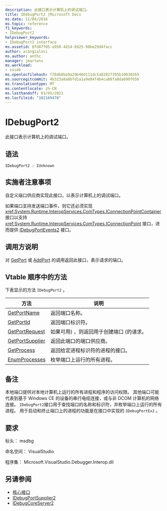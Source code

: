 ```yaml
---
description: 此接口表示计算机上的调试端口。
title: IDebugPort2 |Microsoft Docs
ms.date: 11/04/2016
ms.topic: reference
f1_keywords:
- IDebugPort2
helpviewer_keywords:
- IDebugPort2 interface
ms.assetid: 8fd87f05-a950-4d14-b925-98be29d4facc
author: acangialosi
ms.author: anthc
manager: jmartens
ms.workload:
- vssdk
ms.openlocfilehash: f78db8ba9a29b40d111dc5a82827395b100302b5
ms.sourcegitcommit: 4b323a8a8bfd1a1a9e84f4b4ca88fa8da690f656
ms.translationtype: MT
ms.contentlocale: zh-CN
ms.lasthandoff: 03/05/2021
ms.locfileid: "102169478"
---
```

# <a name="idebugport2"></a>IDebugPort2
此接口表示计算机上的调试端口。

## <a name="syntax"></a>语法

```
IDebugPort2 : IUnknown
```

## <a name="notes-for-implementers"></a>实施者注意事项
 自定义端口供应商实现此接口，以表示计算机上的调试端口。

 如果端口支持发送端口事件，则它还必须实现 <xref:System.Runtime.InteropServices.ComTypes.IConnectionPointContainer> 接口以支持 <xref:System.Runtime.InteropServices.ComTypes.IConnectionPoint> 接口，进而提供 [IDebugPortEvents2](../../../extensibility/debugger/reference/idebugportevents2.md) 接口。

## <a name="notes-for-callers"></a>调用方说明
 对 [GetPort](../../../extensibility/debugger/reference/idebugportsupplier2-getport.md) 或 [AddPort](../../../extensibility/debugger/reference/idebugportsupplier2-addport.md) 的调用返回此接口，表示请求的端口。

## <a name="methods-in-vtable-order"></a>Vtable 顺序中的方法
 下表显示的方法 `IDebugPort2` 。

|方法|说明|
|------------|-----------------|
|[GetPortName](../../../extensibility/debugger/reference/idebugport2-getportname.md)|返回端口名称。|
|[GetPortId](../../../extensibility/debugger/reference/idebugport2-getportid.md)|返回端口标识符。|
|[GetPortRequest](../../../extensibility/debugger/reference/idebugport2-getportrequest.md)|如果可用) ，则返回用于创建端口 (的请求。|
|[GetPortSupplier](../../../extensibility/debugger/reference/idebugport2-getportsupplier.md)|返回此端口的端口供应商。|
|[GetProcess](../../../extensibility/debugger/reference/idebugport2-getprocess.md)|返回给定进程标识符的进程的接口。|
|[EnumProcesses](../../../extensibility/debugger/reference/idebugport2-enumprocesses.md)|枚举端口上运行的所有进程。|

## <a name="remarks"></a>备注
 本地端口提供对本地计算机上运行的所有进程和程序的访问权限。 其他端口可能代表到基于 Windows CE 的设备的串行电缆连接，或与非 DCOM 计算机的网络连接。 `IDebugPort2`接口用于查找端口的名称和标识符，并枚举端口上运行的所有进程。 用于启动和终止端口上的进程的功能是在接口中实现的 `IDebugPortEx2` 。

## <a name="requirements"></a>要求
 标头： msdbg

 命名空间： VisualStudio

 程序集： Microsoft.VisualStudio.Debugger.Interop.dll

## <a name="see-also"></a>另请参阅
- [核心接口](../../../extensibility/debugger/reference/core-interfaces.md)
- [IDebugPortSupplier2](../../../extensibility/debugger/reference/idebugportsupplier2.md)
- [IDebugCoreServer2](../../../extensibility/debugger/reference/idebugcoreserver2.md)
